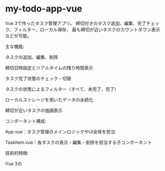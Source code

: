# my-todo-app-vue
Vue 3で作ったタスク管理アプリ。
締切付きのタスク追加、編集、完了チェック、フィルター、ローカル保存、
最も締切が近いタスクのカウントダウン表示などが可能。

主な機能:

タスクの追加、編集、削除

締切日時設定とリアルタイムの残り時間表示

タスク完了状態のチェック・切替

タスクの状態によるフィルター（すべて、未完了、完了）

ローカルストレージを用いたデータの永続化

締切が近いタスクの強調表示

コンポーネント構成:

App.vue：タスク管理のメインロジックやUI全体を担当

TaskItem.vue：各タスクの表示・編集・削除を担当する子コンポーネント

技術的特徴:

Vue 3の <script setup> とComposition APIを活用

ARIA属性によるアクセシビリティ配慮

scoped CSSでコンポーネントごとのスタイル管理

レスポンシブデザイン対応でスマホ・PC両対応

今後の予定:

状態管理ライブラリ（Pinia等）の導入検討

ユニットテストコードの追加

アクセシビリティ対応の強化


